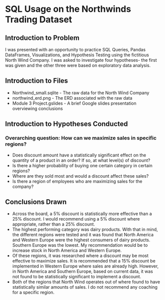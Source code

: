 # SQL Usage on the Northwinds Trading Dataset  

## Introduction to Problem
I was presented with an opportunity to practice SQL Queries, Pandas DataFrames, Visualizations, and Hypothesis Testing using the fictitious North Wind Company. I was asked to investigate four hypotheses- the first was given and the other three were based on exploratory data analysis.  

## Introduction to Files
* Northwind_small.sqlite - The raw data for the North Wind Company
* northwind_erd.png - The ERD associated with the raw data
* Module 3 Project.gslides - A brief Google slides presentation overviewing conclusions  
## Introduction to Hypotheses Conducted
### Overarching question: How can we maximize sales in specific regions?
* Does discount amount have a statistically significant effect on the quantity of a product in an order? If so, at what level(s) of discount?
* Is there a higher probability of buying one certain category in certain regions?
* Where are they sold most and would a discount affect these sales?
* Is there a region of employees who are maximizing sales for the company?  
## Conclusions Drawn
* Across the board, a 5% discount is statistically more effective than a 25% discount. I would recommend using a 5% discount where appropriate, rather than a 25% discount.
* The highest performing category was dairy products. With that in mind, the different regions were tested and it was found that North America and Western Europe were the highest consumers of dairy products. Southern Europe was the lowest. My recommendation would be to increase stock in North America and Western Europe.
* Of these regions, it was researched where a discount may be most effective to maximize sales. It is recommended that a 15% discount be implemented in Western Europe where sales are already high. However, in North America and Southern Europe, based on current data, it was not found to be statistically significant to implement a discount.
* Both of the regions that North Wind operates out of where found to have statistically similar amounts of sales. I do not recommend any coaching for a specific region.